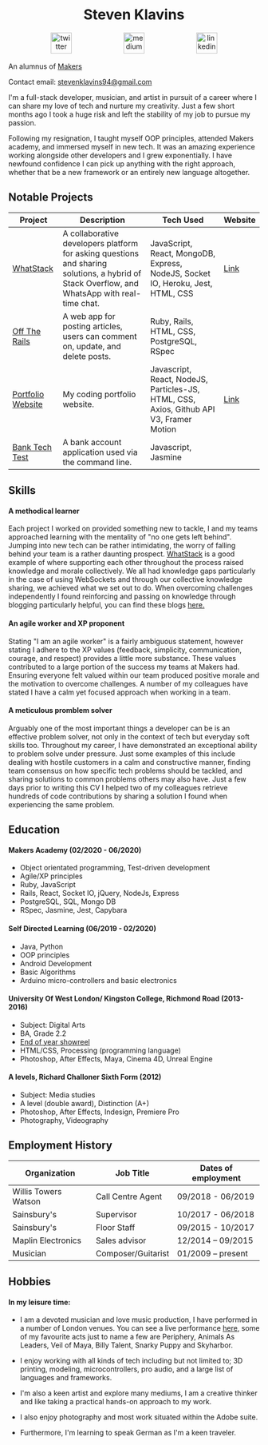 <h1 align="center">Steven Klavins</h1>
<p align="center">
<a href="https://twitter.com/KlavinsSteven">
<img src="https://cdn4.iconfinder.com/data/icons/social-media-icons-the-circle-set/48/twitter_circle-512.png" alt="twitter" hspace="50" height="42" width="42"></a>
<a href="https://medium.com/@stevenklavins94">
<img src="http://www.webmasto.com/wp-content/uploads/2017/08/Medium-App-Icon-2017.png" alt="medium" hspace="50" height="42" width="42"></a>

<a href="https://www.linkedin.com/in/steven-klavins-90b02a199/">
<img src="https://www.iconfinder.com/data/icons/free-social-icons/67/linkedin_circle_color-512.png" alt="linkedin" hspace="50" height="42" width="42"></a></p>

An alumnus of [Makers](https://github.com/makersacademy)

Contact email: stevenklavins94@gmail.com

I'm a full-stack developer, musician, and artist in pursuit of a career where I can share my love of tech and nurture my creativity. Just a few short months ago I took a huge risk and left the stability of my job to pursue my passion.

Following my resignation, I taught myself OOP principles, attended Makers academy, and immersed myself in new tech. It was an amazing experience working alongside other developers and I grew exponentially. I have newfound confidence I can pick up anything with the right approach, whether that be a new framework or an entirely new language altogether.


## Notable Projects 

| Project                                                                       | Description                                                                                                                                     | Tech Used                                                                                | Website                                     |
|-------------------------------------------------------------------------------|-------------------------------------------------------------------------------------------------------------------------------------------------|------------------------------------------------------------------------------------------|---------------------------------------------|
| [WhatStack](https://github.com/FayeCarter/WhatStack)                          | A collaborative developers platform for asking questions  and sharing solutions, a hybrid of Stack Overflow,  and WhatsApp with real-time chat. | JavaScript, React, MongoDB, Express,  NodeJS, Socket IO, Heroku, Jest,  HTML, CSS        | [Link](https://whatstack.herokuapp.com/)    |
| [Off The Rails](https://github.com/Steven-Klavins/off-the-rails)              | A web app for posting articles,  users can comment  on, update, and delete posts.                                                               | Ruby, Rails, HTML, CSS, PostgreSQL,  RSpec                                               |                                         |
| [Portfolio Website](https://github.com/Steven-Klavins/steven-klavins-website) | My coding portfolio website.                                                                                                                    | Javascript, React, NodeJS, Particles-JS,  HTML, CSS, Axios, Github API V3, Framer Motion | [Link](https://steven-klavins.netlify.app/) |
| [Bank Tech Test](https://github.com/Steven-Klavins/bank-tech-test)            | A bank account application used via the  command line.                                                                                          | Javascript, Jasmine                                                                      |                                         |

## Skills

#### A methodical learner 
Each project I worked on provided something new to tackle, I and my teams approached learning with the mentality of "no one gets left behind". Jumping into new tech can be rather intimidating, the worry of falling behind your team is a rather daunting prospect. [WhatStack](https://github.com/FayeCarter/WhatStack) is a good example of where supporting each other throughout the process raised knowledge and morale collectively. We all had knowledge gaps particularly in the case of using WebSockets and through our collective knowledge sharing, we achieved what we set out to do. When overcoming challenges independently I found reinforcing and passing on knowledge through blogging particularly helpful, you can find these blogs [here.](https://medium.com/@stevenklavins94)

#### An agile worker and XP proponent
Stating "I am an agile worker" is a fairly ambiguous statement, however stating I adhere to the XP values (feedback, simplicity, communication, courage, and respect) provides a little more substance. These values contributed to a large portion of the success my teams at Makers had. Ensuring everyone felt valued within our team produced positive morale and the motivation to overcome challenges. A number of my colleagues have stated I have a calm yet focused approach when working in a team.

#### A meticulous promblem solver
Arguably one of the most important things a developer can be is an effective problem solver, not only in the context of tech but everyday soft skills too. Throughout my career, I have demonstrated an exceptional ability to problem solve under pressure. Just some examples of this include dealing with hostile customers in a calm and constructive manner, finding team consensus on how specific tech problems should be tackled, and sharing solutions to common problems others may also have. Just a few days prior to writing this CV I helped two of my colleagues retrieve hundreds of code contributions by sharing a solution I found when experiencing the same problem.

## Education

#### Makers Academy (02/2020 - 06/2020)
* Object orientated programming, Test-driven development
* Agile/XP principles 
* Ruby, JavaScript
* Rails, React, Socket IO, jQuery, NodeJs, Express
* PostgreSQL, SQL, Mongo DB
* RSpec, Jasmine, Jest, Capybara

#### Self Directed Learning (06/2019 - 02/2020)
* Java, Python 
* OOP principles 
* Android Development 
* Basic Algorithms 
* Arduino micro-controllers and basic electronics

#### University Of West London/ Kingston College, Richmond Road (2013-2016)

* Subject: Digital Arts
* BA, Grade 2.2
* [End of year showreel](https://www.youtube.com/watch?v=oNoBRIztcew)
* HTML/CSS, Processing (programming language)
* Photoshop, After Effects, Maya, Cinema 4D, Unreal Engine

#### A levels, Richard Challoner Sixth Form (2012)

* Subject: Media studies 
* A level (double award), Distinction (A+)
* Photoshop, After Effects, Indesign, Premiere Pro 
* Photography, Videography

## Employment History

| Organization         | Job Title         | Dates of employment |
|----------------------|-------------------|---------------------|
| Willis Towers Watson | Call Centre Agent | 09/2018 - 06/2019   |
| Sainsbury's          | Supervisor        | 10/2017 - 06/2018   |
| Sainsbury's          | Floor Staff       | 09/2015 - 10/2017   |
| Maplin Electronics   | Sales advisor     | 12/2014 – 09/2015   | 
| Musician             | Composer/Guitarist| 01/2009 – present   | 

## Hobbies

#### In my leisure time: 

* I am a devoted musician and love music production, I have performed in a number of London venues. You can see a live performance [here](https://www.youtube.com/watch?v=KDvHNCO7nFs), some of my favourite acts just to name a few are Periphery, Animals As Leaders, Veil of Maya, Billy Talent, Snarky Puppy and Skyharbor.

* I enjoy working with all kinds of tech including but not limited to; 3D printing, modeling, microcontrollers, pro audio, and a large list of languages and frameworks. 

* I'm also a keen artist and explore many mediums, I am a creative thinker and like taking a practical hands-on approach to my work. 

* I also enjoy photography and most work situated within the Adobe suite. 

* Furthermore, I'm learning to speak German as I'm a keen traveler.

